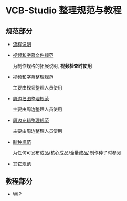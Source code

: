 # VCB-Studio 整理规范与教程

## 规范部分

* [流程说明](流程说明)
* [视频和字幕文件规范](视频和字幕文件规范)

  为制作规格的拓展说明, **视频检查时使用**
* [视频和字幕整理规范](视频和字幕整理规范)

  主要由视频整理人员使用
* [周边扫图整理规范](周边扫图整理规范)

  主要由周边整理人员使用
* [周边专辑整理规范](周边专辑整理规范)

  主要由周边整理人员使用
* [制种规范](制种规范)

  为任何可发布成品(核心成品/全量成品)制作种子时参阅
* [其它规范](其它规范)

## 教程部分

* WIP
